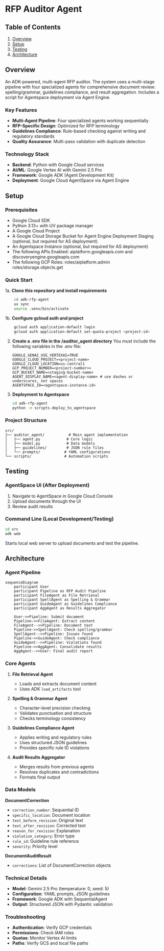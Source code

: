 # RFP Auditor Agent

## Table of Contents
1. [Overview](#overview)
2. [Setup](#setup)
3. [Testing](#testing)
4. [Architecture](#architecture)

## Overview

An ADK-powered, multi-agent RFP auditor. The system uses a multi-stage pipeline with four specialized agents for comprehensive document review: spelling/grammar, guidelines compliance, and result aggregation. Includes a script for Agentspace deployment via Agent Engine.

### Key Features
- **Multi-Agent Pipeline**: Four specialized agents working sequentially
- **RFP-Specific Design**: Optimized for RFP terminology
- **Guidelines Compliance**: Rule-based checking against writing and regulatory standards
- **Quality Assurance**: Multi-pass validation with duplicate detection

### Technology Stack
- **Backend**: Python with Google Cloud services
- **AI/ML**: Google Vertex AI with Gemini 2.5 Pro
- **Framework**: Google ADK (Agent Development Kit)
- **Deployment**: Google Cloud AgentSpace via Agent Engine

## Setup

### Prerequisites
- Google Cloud SDK
- Python 3.13+ with UV package manager
- A Google Cloud Project
- A Google Cloud Storage Bucket for Agent Engine Deployment Staging (optional, but required for AS deployment)
- An Agentspace Instance (optional, but required for AS deployment)
- The following APIs Enabled: aiplatform.googleapis.com and discoveryengine.googleapis.com
- The following GCP Roles: roles/aiplatform.admin roles/storage.objects.get

### Quick Start
1a. **Clone this repository and install requirements**
```bash
    cd adk-rfp-agent
    uv sync
    source .venv/bin/activate
```
 1b.  **Configure gcloud auth and project**
```bash
    gcloud auth application-default login
    gcloud auth application-default set-quota-project <project-id>
```

2. **Create a .env file in the /auditor_agent directory**
You must include the following variables in the .env file:
    ```
    GOOGLE_GENAI_USE_VERTEXAI=TRUE
    GOOGLE_CLOUD_PROJECT=<project-name>
    GOOGLE_CLOUD_LOCATION=us-central1
    GCP_PROJECT_NUMBER=<project-number>>
    GCP_BUCKET_NAME=<staging-bucket-name>
    AGENT_DISPLAY_NAME=<agent-display-name> # use dashes or underscores, not spaces
    AGENTSPACE_ID=<agentspace-instance-id>
    ```

3. **Deployment to Agentspace**
   ```bash
   cd adk-rfp-agent
   python -m scripts.deploy_to_agentspace
   ```

### Project Structure
```
src/
├── auditor_agent/           # Main agent implementation
│   ├── agent.py            # Core logic
│   ├── model.py            # Data models
│   ├── guidelines/         # JSON rule files
│   └── prompts/           # YAML configurations
└── scripts/               # Automation scripts
```

## Testing

### AgentSpace UI (After Deployment)
1. Navigate to AgentSpace in Google Cloud Console
2. Upload documents through the UI
3. Review audit results

### Command Line (Local Development/Testing)
```bash
cd src
adk web
```
Starts local web server to upload documents and test the pipeline.

## Architecture

### Agent Pipeline

```mermaid
sequenceDiagram
    participant User
    participant Pipeline as RFP Audit Pipeline
    participant FileAgent as File Retrieval
    participant SpellAgent as Spelling & Grammar
    participant GuideAgent as Guidelines Compliance
    participant AggAgent as Results Aggregator

    User->>Pipeline: Submit document
    Pipeline->>FileAgent: Extract content
    FileAgent-->>Pipeline: Document text
    Pipeline->>SpellAgent: Check spelling/grammar
    SpellAgent-->>Pipeline: Issues found
    Pipeline->>GuideAgent: Check compliance
    GuideAgent-->>Pipeline: Violations found
    Pipeline->>AggAgent: Consolidate results
    AggAgent-->>User: Final audit report
```

### Core Agents

1. **File Retrieval Agent**
   - Loads and extracts document content
   - Uses ADK `load_artifacts` tool

2. **Spelling & Grammar Agent**
   - Character-level precision checking
   - Validates punctuation and structure
   - Checks terminology consistency

3. **Guidelines Compliance Agent**
   - Applies writing and regulatory rules
   - Uses structured JSON guidelines
   - Provides specific rule ID violations

4. **Audit Results Aggregator**
   - Merges results from previous agents
   - Resolves duplicates and contradictions
   - Formats final output

### Data Models

**DocumentCorrection**
- `correction_number`: Sequential ID
- `specific_location`: Document location
- `text_before_revision`: Original text
- `text_after_revision`: Corrected text
- `reason_for_revision`: Explanation
- `violation_category`: Error type
- `rule_id`: Guideline rule reference
- `severity`: Priority level

**DocumentAuditResult**
- `corrections`: List of DocumentCorrection objects

### Technical Details
- **Model**: Gemini 2.5 Pro (temperature: 0, seed: 5)
- **Configuration**: YAML prompts, JSON guidelines
- **Framework**: Google ADK with SequentialAgent
- **Output**: Structured JSON with Pydantic validation

### Troubleshooting
- **Authentication**: Verify GCP credentials
- **Permissions**: Check IAM roles
- **Quotas**: Monitor Vertex AI limits
- **Paths**: Verify GCS and local file paths